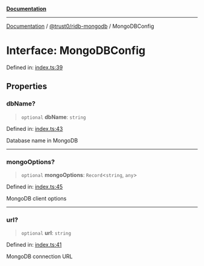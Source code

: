 [**Documentation**](../../../README.md)

***

[Documentation](../../../README.md) / [@trust0/ridb-mongodb](../README.md) / MongoDBConfig

# Interface: MongoDBConfig

Defined in: [index.ts:39](https://github.com/trust0-project/RIDB/blob/91e7813a35b584c4be51c3ad177dcd0789b2b572/packages/ridb-mongodb/src/index.ts#L39)

## Properties

### dbName?

> `optional` **dbName**: `string`

Defined in: [index.ts:43](https://github.com/trust0-project/RIDB/blob/91e7813a35b584c4be51c3ad177dcd0789b2b572/packages/ridb-mongodb/src/index.ts#L43)

Database name in MongoDB

***

### mongoOptions?

> `optional` **mongoOptions**: `Record`\<`string`, `any`\>

Defined in: [index.ts:45](https://github.com/trust0-project/RIDB/blob/91e7813a35b584c4be51c3ad177dcd0789b2b572/packages/ridb-mongodb/src/index.ts#L45)

MongoDB client options

***

### url?

> `optional` **url**: `string`

Defined in: [index.ts:41](https://github.com/trust0-project/RIDB/blob/91e7813a35b584c4be51c3ad177dcd0789b2b572/packages/ridb-mongodb/src/index.ts#L41)

MongoDB connection URL
